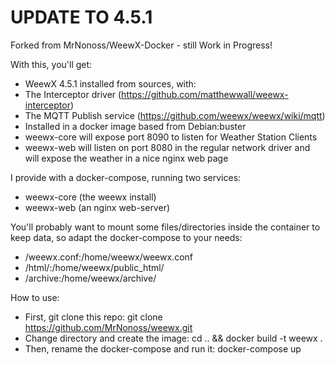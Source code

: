 # UPDATE TO 4.5.1

Forked from MrNonoss/WeewX-Docker - still Work in Progress!

With this, you'll get:
- WeewX 4.5.1 installed from sources, with:
- The Interceptor driver (https://github.com/matthewwall/weewx-interceptor)
- The MQTT Publish service (https://github.com/weewx/weewx/wiki/mqtt)
- Installed in a docker image based from Debian:buster
- weewx-core will expose port 8090 to listen for Weather Station Clients
- weewx-web will listen on port 8080 in the regular network driver and will expose the weather in a nice nginx web page

I provide with a docker-compose, running two services:
- weewx-core (the weewx install)
- weewx-web (an nginx web-server)

You'll probably want to mount some files/directories inside the container to keep data, so adapt the docker-compose to your needs:
- <some directory>/weewx.conf:/home/weewx/weewx.conf
- <some directory>/html/:/home/weewx/public_html/
- <some directory>/archive:/home/weewx/archive/

How to use:
- First, git clone this repo:
git clone https://github.com/MrNonoss/weewx.git
- Change directory and create the image:
cd .. && docker build -t weewx .
- Then, rename the docker-compose and run it:
docker-compose up
